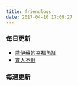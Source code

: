 ```yaml
---
title: friendlogs
date: 2017-04-10 17:09:27
---
```


### 每日更新

- [喬伊蘇的幸福魚缸](http://joyce-forever.blogspot.tw/)
- [育人不俗](http://garybonanza0.blogspot.tw/)


### 每週更新
